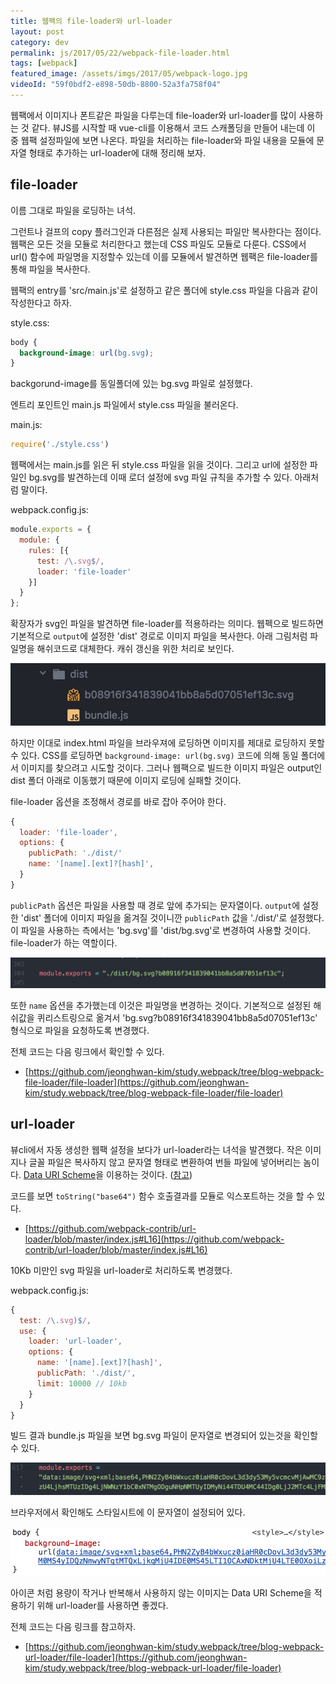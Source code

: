 ```yaml
---
title: 웹팩의 file-loader와 url-loader
layout: post
category: dev
permalink: js/2017/05/22/webpack-file-loader.html
tags: [webpack]
featured_image: /assets/imgs/2017/05/webpack-logo.jpg
videoId: "59f0bdf2-e898-50db-8800-52a3fa758f04"
---
```


웹팩에서 이미지나 폰트같은 파일을 다루는데 file-loader와 url-loader를 많이 사용하는 것 같다. 뷰JS를 시작할 때 vue-cli를 이용해서 코드 스캐폴딩을 만들어 내는데 이 중 웹팩 설정파일에 보면 나온다. 파일을 처리하는 file-loader와 파일 내용을 모듈에 문자열 형태로 추가하는 url-loader에 대해 정리해 보자.

## file-loader

이름 그대로 파일을 로딩하는 녀석.

그런트나 걸프의 copy 플러그인과 다른점은 실제 사용되는 파일만 복사한다는 점이다. 웹팩은 모든 것을 모듈로 처리한다고 했는데 CSS 파일도 모듈로 다룬다. CSS에서 url() 함수에 파일명을 지정할수 있는데 이를 모듈에서 발견하면 웹팩은 file-loader를 통해 파일을 복사한다.

웹팩의 entry를 'src/main.js'로 설정하고 같은 폴더에 style.css 파일을 다음과 같이 작성한다고 하자.

style.css:

```css
body {
  background-image: url(bg.svg);
}
```

backgorund-image를 동일폴더에 있는 bg.svg 파일로 설정했다.

엔트리 포인트인 main.js 파일에서 style.css 파일을 불러온다.

main.js:

```js
require('./style.css')
```

웹팩에서는 main.js를 읽은 뒤 style.css 파일을 읽을 것이다. 그리고 url에 설정한 파일인 bg.svg를 발견하는데 이때 로더 설정에 svg 파일 규칙을 추가할 수 있다. 아래처럼 말이다.

webpack.config.js:

```js
module.exports = {
  module: {
    rules: [{
      test: /\.svg$/,
      loader: 'file-loader'
    }]
  }
};
```

확장자가 svg인 파일을 발견하면 file-loader를 적용하라는 의미다. 웹펙으로 빌드하면 기본적으로 `output`에 설정한 'dist' 경로로 이미지 파일을 복사한다. 아래 그림처럼 파일명을 해쉬코드로 대체한다. 캐쉬 갱신을 위한 처리로 보인다.

![file-loader-1](/assets/imgs/2017/05/webpack-file-loader-1.jpg)

하지만 이대로 index.html 파일을 브라우져에 로딩하면 이미지를 제대로 로딩하지 못할 수 있다. CSS를 로딩하면 `background-image: url(bg.svg)` 코드에 의해 동일 폴더에서 이미지를 찾으려고 시도할 것이다. 그러나 웹팩으로 빌드한 이미지 파일은 output인 dist 폴더 아래로 이동했기 때문에 이미지 로딩에 실패할 것이다.

file-loader 옵션을 조정해서 경로를 바로 잡아 주어야 한다.

```js
{
  loader: 'file-loader',
  options: {
    publicPath: './dist/'
    name: '[name].[ext]?[hash]',
  }
}
```

`publicPath` 옵션은 파일을 사용할 때 경로 앞에 추가되는 문자열이다. `output`에 설정한 'dist' 폴더에 이미지 파일을 옮겨질 것이니깐 `publicPath` 값을 './dist/'로 설정했다. 이 파일을 사용하는 측에서는 'bg.svg'를 'dist/bg.svg'로 변경하여 사용할 것이다. file-loader가 하는 역할이다.

![file-loader-2](/assets/imgs/2017/05/webpack-file-loader-2.jpg)

또한 `name` 옵션을 추가했는데 이것은 파일명을 변경하는 것이다. 기본적으로 설정된 해쉬값을 퀴리스트링으로 옮겨서 'bg.svg?b08916f341839041bb8a5d07051ef13c' 형식으로 파일을 요청하도록 변경했다.

전체 코드는 다음 링크에서 확인할 수 있다.

* [https://github.com/jeonghwan-kim/study.webpack/tree/blog-webpack-file-loader/file-loader](https://github.com/jeonghwan-kim/study.webpack/tree/blog-webpack-file-loader/file-loader)


## url-loader

뷰cli에서 자동 생성한 웹팩 설정을 보다가 url-loader라는 녀석을 발견했다. 작은 이미지나 글꼴 파일은 복사하지 않고 문자열 형태로 변환하여 번들 파일에 넣어버리는 놈이다. [Data URI Scheme](https://en.wikipedia.org/wiki/Data_URI_scheme)을 이용하는 것이다. ([참고](http://cocosoft.kr/364))

코드를 보면 `toString("base64")` 함수 호출결과를 모듈로 익스포트하는 것을 할 수 있다.

*  [https://github.com/webpack-contrib/url-loader/blob/master/index.js#L16](https://github.com/webpack-contrib/url-loader/blob/master/index.js#L16)

10Kb 미만인 svg 파일을 url-loader로 처리하도록 변경했다.

webpack.config.js:

```js
{
  test: /\.svg)$/,
  use: {
    loader: 'url-loader',
    options: {
      name: '[name].[ext]?[hash]',
      publicPath: './dist/',
      limit: 10000 // 10kb
    }
  }
}
```

빌드 결과 bundle.js 파일을 보면 bg.svg 파일이 문자열로 변경되어 있는것을 확인할 수 있다.

![url-loader-1](/assets/imgs/2017/05/webpack-url-loader-1.jpg)

브라우저에서 확인해도 스타일시트에 이 문자열이 설정되어 있다.

![url-loader-2](/assets/imgs/2017/05/webpack-url-loader-2.jpg)

아이콘 처럼 용량이 작거나 반복해서 사용하지 않는 이미지는 Data URI Scheme을 적용하기 위해 url-loader를 사용하면 좋겠다.

전체 코드는 다음 링크를 참고하자.

* [https://github.com/jeonghwan-kim/study.webpack/tree/blog-webpack-url-loader/file-loader](https://github.com/jeonghwan-kim/study.webpack/tree/blog-webpack-url-loader/file-loader)
